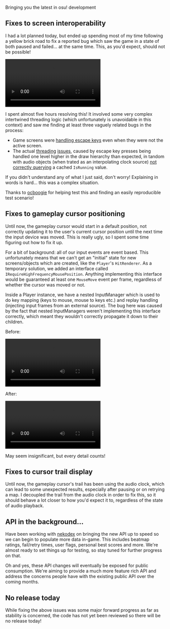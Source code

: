 Bringing you the latest in osu! development

## Fixes to screen interoperability

I had a lot planned today, but ended up spending most of my time following a yellow brick road to fix a reported bug which saw the game in a state of both paused and failed... at the same time. This, as you'd expect, should not be possible!

<video src="//puu.sh/zPoiE/b5699efd40.mp4" controls preload="metadata"></video>

I spent almost five hours resolving this! It involved some very complex intertwined threading logic (which unfortunately is unavoidable in this context) and saw me finding at least three vaguely related bugs in the process:

- Game screens were [handling escape keys](https://github.com/ppy/osu-framework/pull/639/commits/6b5a00793cd7628671205ba7c5ca5ef0e20f12bc) even when they were not the active screen.
- The actual [threading](https://github.com/ppy/osu/pull/630/commits/94bf1d65b617a8d3c9d40078be0b51440bf14f80) [issues](https://github.com/ppy/osu/pull/630/commits/5f8baf874dd6907d612fdde8b7d6485d24678e93), caused by escape key presses being handled one level higher in the draw hierarchy than expected, in tandom with audio objects (when trated as an interpolating clock source) [not correctly querying](https://github.com/ppy/osu-framework/pull/639/commits/1bcb81a7397cb6dbac8c43f26aa9b49bbbcb02c5) a cached `IsRunning` value.

If you didn't understand any of what I just said, don't worry! Explaining in words is hard... this was a complex situation.

Thanks to [ocboogie](https://github.com/ocboogie) for helping test this and finding an easily reproducible test scenario!

## Fixes to gameplay cursor positioning

Until now, the gameplay cursor would start in a default position, not correctly updating it to the user's current cursor position until the next time the input device was moved. This is really ugly, so I spent some time figuring out how to fix it up.

For a bit of background: all of our input events are event based. This unfortunately means that we can't get an "initial" state for new screens/objects which are created, like the `Player`'s `HitRenderer`. As a temporary solution, we added an interface called `IRequireHighFrequencyMousePosition`. Anything implementing this interface would be guaranteed at least one `MouseMove` event per frame, regardless of whether the cursor was moved or not.

Inside a Player instance, we have a nested InputManager which is used to do key mapping (keys to mouse, mouse to keys etc.) and replay handling (injecting input frames from an external source). The bug here was caused by the fact that nested InputManagers weren't implementing this interface correctly, which meant they wouldn't correctly propagate it down to their children.

Before:

<video src="//puu.sh/zPoiU/6fbe3276b1.mp4" controls preload="metadata"></video>

After:

<video src="//puu.sh/zPoj1/68cdd5eeb8.mp4" controls preload="metadata"></video>

May seem insignificant, but every detail counts!

## Fixes to cursor trail display

Until now, the gameplay cursor's trail has been using the audio clock, which can lead to some unexpected results, especially after pausing or on retrying a map. I decoupled the trail from the audio clock in order to fix this, so it should behave a lot closer to how you'd expect it to, regardless of the state of audio playback.

## API in the background...

Have been working with [nekodex](https://github.com/nekodex) on bringing the new API up to speed so we can begin to populate more data in-game. This includes beatmap ratings, fail/retry times, user flags, personal best scores and more. We're almost ready to set things up for testing, so stay tuned for further progress on that.

Oh and yes, these API changes will eventually be exposed for public consumption. We're aiming to provide a much more feature rich API and address the concerns people have with the existing public API over the coming months.

## No release today

While fixing the above issues was some major forward progress as far as stability is concerned, the code has not yet been reviewed so there will be no release today!